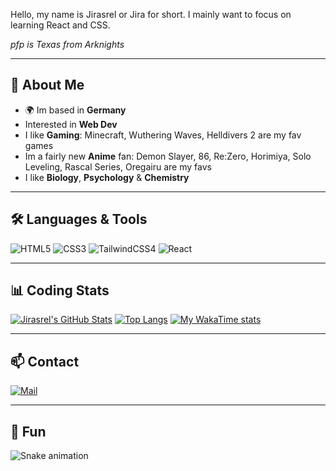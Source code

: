 Hello, my name is Jirasrel or Jira for short.
I mainly want to focus on learning React and CSS. 


*pfp is Texas from Arknights*

---

## 🚀 About Me
- 🌍 Im based in **Germany**
- Interested in **Web Dev**
- I like **Gaming**: Minecraft, Wuthering Waves, Helldivers 2 are my fav games
- Im a fairly new **Anime** fan: Demon Slayer, 86, Re:Zero, Horimiya, Solo Leveling, Rascal Series, Oregairu are my favs
- I like **Biology**, **Psychology** & **Chemistry**

---

## 🛠️ Languages & Tools
![HTML5](https://img.shields.io/static/v1?label=&message=HTML5&color=%23E34F26&style=for-the-badge&logo=html5&logoColor=white&logoWidth=20&labelColor=%232F3136&scale=1)
![CSS3](https://img.shields.io/static/v1?label=&message=CSS3&color=%231572B6&style=for-the-badge&logo=css3&logoColor=white&logoWidth=20&labelColor=%232F3136&scale=1)
![TailwindCSS4](https://img.shields.io/static/v1?label=&message=Tailwind%20CSS%204&color=%2306B6D4&style=for-the-badge&logo=tailwindcss&logoColor=white&logoWidth=20&labelColor=%232F3136&scale=1)
![React](https://img.shields.io/static/v1?label=&message=React&color=%2361DAFB&style=for-the-badge&logo=react&logoColor=white&logoWidth=20&labelColor=%232F3136&scale=1)

---

## 📊 Coding Stats
[![Jirasrel's GitHub Stats](https://github-readme-stats.vercel.app/api?username=Jirasrel&show_icons=true&theme=catppuccin_mocha&show=stars,commits,prs,issues,contribs)](https://github.com/Jirasrel/github-readme-stats)
[![Top Langs](https://github-readme-stats.vercel.app/api/top-langs/?username=Jirasrel&layout=compact&theme=catppuccin_mocha&show_icons=true)](https://github.com/Jirasrel/github-readme-stats)
[![My WakaTime stats](https://github-readme-stats.vercel.app/api/wakatime?username=@Jirasrel&theme=catppuccin_mocha&show_icons=true)](https://github.com/Jirasrel/github-readme-stats)

---

## 📫 Contact
[![Mail](https://img.shields.io/badge/Email-D14836?style=for-the-badge&logo=gmail&logoColor=white)](mailto:little.fox.e1000@gmail.com)

---

## 🐍 Fun
![Snake animation](assets/snake.svg)
